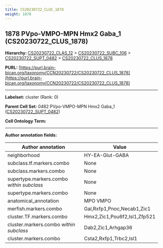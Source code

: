 ```yaml
---
title: CS20230722_CLUS_1878
weight: 1878
---
```

## 1878 PVpo-VMPO-MPN Hmx2 Gaba_1 (CS20230722_CLUS_1878)
<b>Hierarchy: </b>
[CS20230722_CLAS_12](../CS20230722_CLAS_12) >
[CS20230722_SUBC_106](../CS20230722_SUBC_106) >
[CS20230722_SUPT_0482](../CS20230722_SUPT_0482) >
[CS20230722_CLUS_1878](../CS20230722_CLUS_1878)

**PURL:** [https://purl.brain-bican.org/taxonomy/CCN20230722/CS20230722_CLUS_1878](https://purl.brain-bican.org/taxonomy/CCN20230722/CS20230722_CLUS_1878)

---


**Labelset:** cluster (Rank: 0)

**Parent Cell Set:** 0482 PVpo-VMPO-MPN Hmx2 Gaba_1 ([CS20230722_SUPT_0482](../CS20230722_SUPT_0482))



**Cell Ontology Term:** 

[MARKER GENES.]: #


---

[TRANSFERRED ANNOTATIONS.]: #


[AUTHOR ANNOTATION FIELDS.]: #


**Author annotation fields:**

| Author annotation | Value |
|-------------------|-------|
|neighborhood|HY-EA-Glut-GABA|
|subclass.tf.markers.combo|None|
|subclass.markers.combo|None|
|supertype.markers.combo _within subclass_|None|
|supertype.markers.combo|None|
|anatomical_annotation|MPO VMPO|
|merfish.markers.combo|Gal,Rxfp1,Pnoc,Necab1,Zic1|
|cluster.TF.markers.combo|Hmx2,Zic1,Pou6f2,Isl1,Zfp521|
|cluster.markers.combo _within subclass_|Dab2,Zic1,Arhgap36|
|cluster.markers.combo|Csta2,Rxfp1,Trbc2,Isl1|
